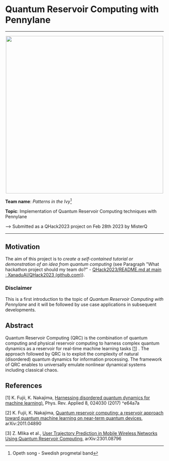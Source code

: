 # Quantum Reservoir Computing with Pennylane
---

<div align="center">
  <a href="https://github.com/Zed-Is-Dead/"><img src="https://github.com/Zed-Is-Dead/QHACK23_QRC/blob/main/pics/quantum_computing_reservoir_01.jpg" height="500" width="500" /></a>
</div>

**Team name**: *Patterns in the Ivy*[^1]

**Topic**: Implementation of Quantum Reservoir Computing techniques with Pennylane

--> Submitted as a QHack2023 project on Feb 28th 2023 by MisterQ

[^1]: Opeth song - Swedish progmetal band 

---

## Motivation

The aim of this project is to *create a self-contained tutorial or demonstration of an idea from quantum computing* (see Paragraph "What hackathon project should my team do?" - [QHack2023/README.md at main · XanaduAI/QHack2023 (github.com)](https://github.com/XanaduAI/QHack2023/blob/main/README.md)).

### Disclaimer

This is a first introduction to the topic of *Quantum Reservoir Computing with Pennylane* and it will be followed by use case applications in subsequent developments.

## Abstract

Quantum Reservoir Computing (QRC) is the combination of quantum computing and physical reservoir computing to harness complex quantum dynamics as a reservoir for real-time machine learning tasks [[1](https://arxiv.org/abs/1602.08159v2)] . The approach followed by QRC is to exploit the complexity of natural (disordered) quantum dynamics for information processing. The framework of QRC enables to universally emulate nonlinear dynamical systems including classical chaos.


## References

[1]  K. Fujii, K. Nakajima, [Harnessing disordered quantum dynamics for machine learning)](https://arxiv.org/abs/1602.08159v2), Phys. Rev. Applied 8, 024030 (2017) ^e64a7a

[2]  K. Fujii, K. Nakajima, [Quantum reservoir computing: a reservoir approach toward quantum machine learning on near-term quantum devices](https://arxiv.org/abs/2011.04890), arXiv:2011.04890

[3] Z. Mlika et al., [User Trajectory Prediction in Mobile Wireless Networks Using Quantum Reservoir Computing](https://arxiv.org/abs/2301.08796), arXiv:2301.08796



